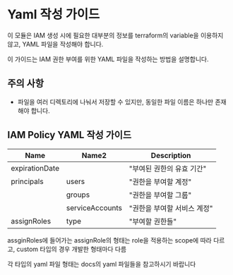 # Yaml 작성 가이드
이 모듈은 IAM 생성 시에 필요한 대부분의 정보를 terraform의 variable을 이용하지 않고, YAML 파일을 작성해야 합니다.

이 가이드는 IAM 권한 부여를 위한 YAML 파일을 작성하는 방법을 설명합니다.

## 주의 사항
- 파일을 여러 디렉토리에 나눠서 저장할 수 있지만, 동일한 파일 이름은 하나만 존재해야 합니다.

## IAM Policy YAML 작성 가이드

| Name | Name2 | Description |
| -- | -- | -- |
| expirationDate |  | "부여된 권한의 유효 기간" |
| principals | users | "권한을 부여할 계정" |
| | groups | "권한을 부여할 그룹" |
| | serviceAccounts | "권한을 부여할 서비스 계정" |
| assignRoles | type | "부여할 권한들" |

assginRoles에 들어가는 assignRole의 형태는 role을 적용하는 scope에 따라 다르고, custom 타입의 경우 개발한 형태마다 다름

각 타입의 yaml 파일 형태는 docs의 yaml 파일들을 참고하시기 바랍니다

